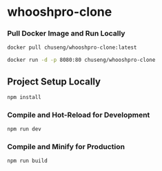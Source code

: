 # whooshpro-clone

### Pull Docker Image and Run Locally
```sh
docker pull chuseng/whooshpro-clone:latest
```

```sh
docker run -d -p 8080:80 chuseng/whooshpro-clone
```

## Project Setup Locally

```sh
npm install
```

### Compile and Hot-Reload for Development

```sh
npm run dev
```

### Compile and Minify for Production

```sh
npm run build
```